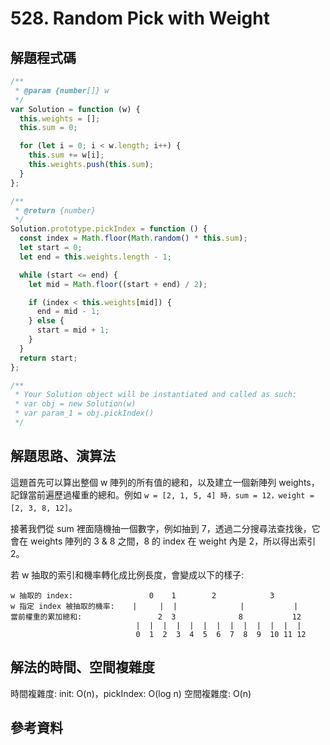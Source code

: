 # 528. Random Pick with Weight

## 解題程式碼

```javascript
/**
 * @param {number[]} w
 */
var Solution = function (w) {
  this.weights = [];
  this.sum = 0;

  for (let i = 0; i < w.length; i++) {
    this.sum += w[i];
    this.weights.push(this.sum);
  }
};

/**
 * @return {number}
 */
Solution.prototype.pickIndex = function () {
  const index = Math.floor(Math.random() * this.sum);
  let start = 0;
  let end = this.weights.length - 1;

  while (start <= end) {
    let mid = Math.floor((start + end) / 2);

    if (index < this.weights[mid]) {
      end = mid - 1;
    } else {
      start = mid + 1;
    }
  }
  return start;
};

/**
 * Your Solution object will be instantiated and called as such:
 * var obj = new Solution(w)
 * var param_1 = obj.pickIndex()
 */
```

## 解題思路、演算法

這題首先可以算出整個 w 陣列的所有值的總和，以及建立一個新陣列 weights，記錄當前遍歷過權重的總和。例如 `w = [2, 1, 5, 4] 時，sum = 12，weight = [2, 3, 8, 12]`。

接著我們從 sum 裡面隨機抽一個數字，例如抽到 7，透過二分搜尋法查找後，它會在 weights 陣列的 3 & 8 之間，8 的 index 在 weight 內是 2，所以得出索引 2。

若 w 抽取的索引和機率轉化成比例長度，會變成以下的樣子:

```
w 抽取的 index:                 0    1        2            3
w 指定 index 被抽取的機率:    |     |  |              |           |
當前權重的累加總和:                 2  3              8           12
                            |  |  |  |  |  |  |  |  |  |  |  |  |
                            0  1  2  3  4  5  6  7  8  9  10 11 12
```

## 解法的時間、空間複雜度

時間複雜度: init: O(n)，pickIndex: O(log n)
空間複雜度: O(n)

## 參考資料
